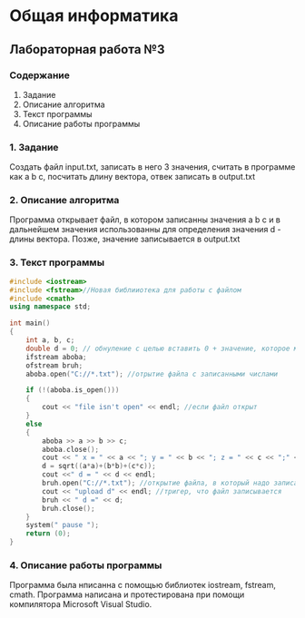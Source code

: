 # Общая информатика

## Лабораторная работа №3

### Содержание

1. Задание
2. Описание алгоритма
3. Текст программы
4. Описание работы программы

### 1. Задание

Создать файл input.txt, записать в него 3 значения, считать в программе как a b c, посчитать длину вектора, отвек записать в output.txt

### 2. Описание алгоритма

Программа открывает файл, в котором записанны значения a b c и в дальнейшем значения использованны для определения значения d - длины вектора. Позже, значение записывается в output.txt 

### 3. Текст программы

```c++
#include <iostream>
#include <fstream>//Новая библииотека для работы с файлом 
#include <cmath>
using namespace std;

int main()
{
	int a, b, c;
	double d = 0; // обнуление с целью вставить 0 + значение, которое мы высчитаем
	ifstream aboba;
	ofstream bruh;
	aboba.open("С://*.txt"); //отрытие файла с записанными числами

	if (!(aboba.is_open()))
	{
		cout << "file isn't open" << endl; //если файл открыт
	}
	else
	{
		aboba >> a >> b >> c;
		aboba.close();
		cout << " x = " << a << "; y = " << b << "; z = " << c << ";" << endl;
		d = sqrt((a*a)+(b*b)+(c*c));
		cout <<" d = " << d << endl;
		bruh.open("С://*.txt"); //открытие файла, в который надо записать значение
		cout << "upload d" << endl; //тригер, что файл записывается
		bruh << " d =" << d;
		bruh.close();
	}
	system(" pause ");
	return (0);
}
```

### 4. Описание работы программы
Программа была нписанна с помощью библиотек iostream, fstream, cmath. Программа написана и протестирована при помощи компилятора Microsoft Visual Studio.

